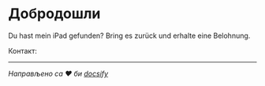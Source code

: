 # Добродошли

Du hast mein iPad gefunden? Bring es zurück und erhalte eine Belohnung.

Контакт:<EMAIL>

* * *

_Направљено са ❤ би [docsify](https://docsify.js.org/)_
